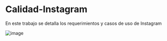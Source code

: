 # Calidad-Instagram
En este trabajo se detalla los requerimientos y casos de uso de Instagram

![image](https://user-images.githubusercontent.com/71861922/137066594-e9c68cfe-5aef-4fc1-bbd5-62d04f0b7d45.png)
